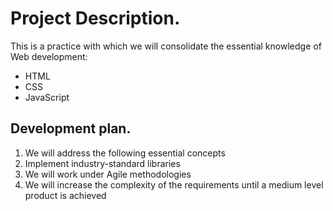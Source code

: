 # Project Description.
 This is a practice with which we will consolidate the essential knowledge of Web development:
* HTML
* CSS
* JavaScript
## Development plan.
1. We will address the following essential concepts
2. Implement industry-standard libraries
3. We will work under Agile methodologies
4. We will increase the complexity of the requirements until a medium level product is achieved

